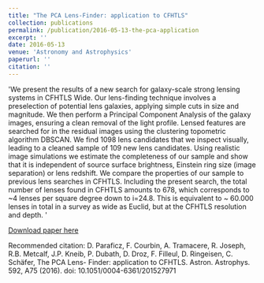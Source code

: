 ```yaml
---
title: "The PCA Lens-Finder: application to CFHTLS"
collection: publications
permalink: /publication/2016-05-13-the-pca-application
excerpt: ''
date: 2016-05-13
venue: 'Astronomy and Astrophysics'
paperurl: ''
citation: ''
---
```


'We present the results of a new search for galaxy-scale strong lensing systems in CFHTLS Wide. Our lens-finding technique involves a preselection of potential lens galaxies, applying simple cuts in size and magnitude. We then perform a Principal Component Analysis of the galaxy images, ensuring a clean removal of the light profile. Lensed features are searched for in the residual images using the clustering topometric algorithm DBSCAN. We find 1098 lens candidates that we inspect visually, leading to a cleaned sample of 109 new lens candidates. Using realistic image simulations we estimate the completeness of our sample and show that it is independent of source surface brightness, Einstein ring size (image separation) or lens redshift. We compare the properties of our sample to previous lens searches in CFHTLS. Including the present search, the total number of lenses found in CFHTLS amounts to 678, which corresponds to ~4 lenses per square degree down to i=24.8. This is equivalent to ~ 60.000 lenses in total in a survey as wide as Euclid, but at the CFHTLS resolution and depth. '

[Download paper here](http://dringeis.github.io/files/1605.04309.pdf)

Recommended citation: D. Paraficz, F. Courbin, A. Tramacere, R. Joseph, R.B. Metcalf, J.P. Kneib, P. Dubath, D. Droz, F. Filleul, D. Ringeisen, C. Schäfer, The PCA Lens- Finder: application to CFHTLS. Astron. Astrophys. 592, A75 (2016). doi: 10.1051/0004-6361/201527971

